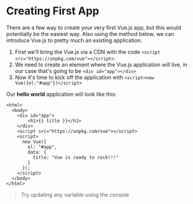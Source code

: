# Creating First App

There are a few way to create your very first Vue.js app, but this would potentially be the easiest way. Also using the method below, we can introduce Vue.js to pretty much an existing application.

1. First we'll bring the Vue.js via a CDN with the code `<script src="https://unpkg.com/vue"></script>`.
2. We need to create an element where the Vue.js application will live, in our case that's going to be `<div id="app"></div>`
3. Now it's time to kick off the application with `<script>new Vue({el:"#app"})</script>`

Our **hello world** application will look like this:

```markup
<html>
  <body>
    <div id="app">
        <h1>{{ title }}</h1>
    </div>
    <script src="https://unpkg.com/vue"></script>
    <script>
      new Vue({
        el: "#app",
        data: {
          title: "Vue is ready to rock!!!"
        }
      });
    </script>
  </body>
</html>
```

> Try updating any variable using the console

